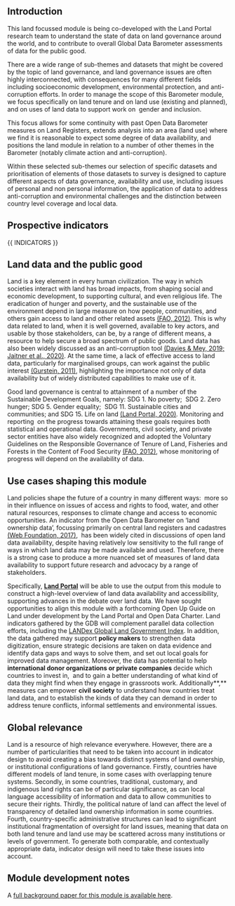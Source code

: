 

## Introduction

This land focussed module is being co-developed with the Land Portal research team to understand the state of data on land governance around the world, and to contribute to overall Global Data Barometer assessments of data for the public good.

There are a wide range of sub-themes and datasets that might be covered by the topic of land governance, and land governance issues are often highly interconnected, with consequences for many different fields including socioeconomic development, environmental protection, and anti-corruption efforts. In order to manage the scope of this Barometer module, we focus specifically on land tenure and on land use (existing and planned), and on uses of land data to support work on  gender and inclusion.

This focus allows for some continuity with past Open Data Barometer measures on Land Registers, extends analysis into an area (land use) where we find it is reasonable to expect some degree of data availability, and positions the land module in relation to a number of other themes in the Barometer (notably climate action and anti-corruption).

Within these selected sub-themes our selection of specific datasets and prioritisation of elements of those datasets to survey is designed to capture different aspects of data governance, availability and use, including issues of personal and non personal information, the application of data to address anti-corruption and environmental challenges and the distinction between country level coverage and local data.

## Prospective indicators

{{ INDICATORS }}

## **Land data and the public good**

Land is a key element in every human civilization. The way in which societies interact with land has broad impacts, from shaping social and economic development, to supporting cultural, and even religious life. The eradication of hunger and poverty, and the sustainable use of the environment depend in large measure on how people, communities, and others gain access to land and other related assets [(FAO, 2012)](https://www.zotero.org/google-docs/?8iwR0z). This is why data related to land, when it is well governed, available to key actors, and usable by those stakeholders, can be, by a range of different means, a resource to help secure a broad spectrum of public goods. Land data has also been widely discussed as an anti-corruption tool [(Davies & Mey, 2019; Jaitner et al., 2020)](https://www.zotero.org/google-docs/?mOICvo). At the same time, a lack of effective access to land data, particularly for marginalised groups, can work against the public interest [(Gurstein, 2011)](https://www.zotero.org/google-docs/?KbW9b0), highlighting the importance not only of data availability but of widely distributed capabilities to make use of it.

Good land governance is central to attainment of a number of the Sustainable Development Goals, namely: SDG 1. No poverty;  SDG 2. Zero hunger; SDG 5. Gender equality;  SDG 11. Sustainable cities and communities; and SDG 15. Life on land [(Land Portal, 2020)](https://www.zotero.org/google-docs/?dRIo4p)*.* Monitoring and reporting  on the progress towards attaining these goals requires both statistical and operational data. Governments, civil society, and private sector entities have also widely recognized and adopted the Voluntary Guidelines on the Responsible Governance of Tenure of Land, Fisheries and Forests in the Content of Food Security [(FAO, 2012)](https://www.zotero.org/google-docs/?T2VTL8), whose monitoring of progress will depend on the availability of data.

## **Use cases shaping this module**

Land policies shape the future of a country in many different ways:  more so in their influence on issues of access and rights to food, water, and other natural resources, responses to climate change and access to economic opportunities. An indicator from the Open Data Barometer on ‘land ownership data’, focussing primarily on central land registers and cadastres [(Web Foundation, 2017)](https://www.zotero.org/google-docs/?dzCyCc),  has been widely cited in discussions of open land data availability, despite having relatively low sensitivity to the full range of ways in which land data may be made available and used. Therefore, there is a strong case to produce a more nuanced set of measures of land data availability to support future research and advocacy by a range of stakeholders.

Specifically, **[Land Portal](https://landportal.org/)** will be able to use the output from this module to construct a high-level overview of land data availability and accessibility, supporting advances in the debate over land data. We have sought opportunities to align this module with a forthcoming Open Up Guide on Land under development by the Land Portal and Open Data Charter. Land indicators gathered by the GDB will complement parallel data collection efforts, including the [LANDex Global Land Government Index](https://www.landexglobal.org/en/). In addition, the data gathered may support **policy makers** to strengthen data digitization, ensure strategic decisions are taken on data evidence and identify data gaps and ways to solve them, and set out local goals for improved data management. Moreover, the data has potential to help **international donor organizations or private companies** decide which countries to invest in,  and to gain a better understanding of what kind of data they might find when they engage in grassroots work. Additionally**,** measures can empower **civil society** to understand how countries treat land data, and to establish the kinds of data they can demand in order to address tenure conflicts, informal settlements and environmental issues.

## **Global relevance**

Land is a resource of high relevance everywhere. However, there are a number of particularities that need to be taken into account in indicator design to avoid creating a bias towards distinct systems of land ownership, or institutional configurations of land governance. Firstly, countries have different models of land tenure, in some cases with overlapping tenure systems. Secondly, in some countries, traditional, customary, and indigenous land rights can be of particular significance, as can local language accessibility of information and data to allow communities to secure their rights. Thirdly, the political nature of land can affect the level of transparency of detailed land ownership information in some countries. Fourth, country-specific administrative structures can lead to significant institutional fragmentation of oversight for land issues, meaning that data on both land tenure and land use may be scattered across many institutions or levels of government. To generate both comparable, and contextually appropriate data, indicator design will need to take these issues into account.

## Module development notes

A [full background paper for this module is available here](https://docs.google.com/document/d/1tcbZVM5VGNk43xNpFqWgZ3hEDwu42xtquNL8LvqgPyI/edit#heading=h.a9igzasdxizk). 

